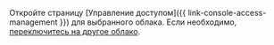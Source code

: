 Откройте страницу [Управление доступом]({{ link-console-access-management }}) для выбранного облака. Если необходимо, [переключитесь на другое облако](../../resource-manager/operations/cloud/switch-cloud.md).